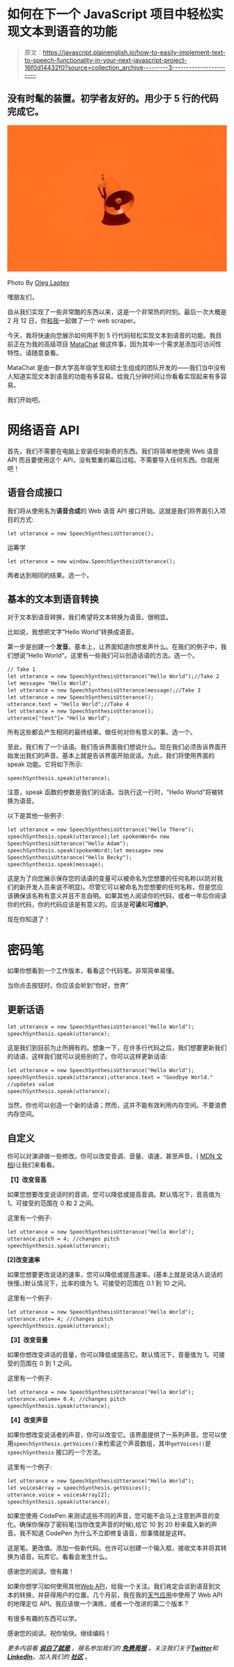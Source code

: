 # 如何在下一个 JavaScript 项目中轻松实现文本到语音的功能

> 原文：<https://javascript.plainenglish.io/how-to-easily-implement-text-to-speech-functionality-in-your-next-javascript-project-16f0d14432f0?source=collection_archive---------3----------------------->

## 没有时髦的装置。初学者友好的。用少于 5 行的代码完成它。

![](img/59dc348f796071231761c12501a6c79d.png)

Photo By [Oleg Laptev](https://www.instagram.com/oh.snowshade/)

嘿朋友们，

自从我们实现了一些非常酷的东西以来，这是一个非常热的时刻。最后一次大概是 2 月 12 日，你[和我](https://medium.com/javascript-in-plain-english/build-a-web-scraper-with-me-beginner-friendly-19d2d98ac8d1)一起做了一个 web scraper。

今天，我将快速向您展示如何用不到 5 行代码轻松实现文本到语音的功能。我目前正在为我的高级项目 [MataChat](https://github.com/sebastians1994/MataChat) 做这件事，因为其中一个需求是添加可访问性特性。请随意查看。

MataChat 是由一群大学高年级学生和硕士生组成的团队开发的——我们当中没有人知道实现文本到语音的功能有多容易。给我几分钟时间让你看看实现起来有多容易。

我们开始吧。

# 网络语音 API

首先，我们不需要在电脑上安装任何新奇的东西。我们将简单地使用 Web 语音 API 而且要使用这个 API，没有繁重的幕后过程。不需要导入任何东西。你就用吧！

## 语音合成接口

我们将从使用名为**语音合成**的 Web 语音 API 接口开始。这就是我们将界面引入项目的方式:

```
let utterance = new SpeechSynthesisUtterance();
```

运筹学

```
let utterance = new window.SpeechSynthesisUtterance();
```

两者达到相同的结果。选一个。

## 基本的文本到语音转换

对于文本到语音转换，我们希望将文本转换为语音。很明显。

比如说，我想把文字“Hello World”转换成语音。

第一步是创建一个**发音**。基本上，让界面知道你想发声什么。在我们的例子中，我们想说“Hello World”。这里有一些我们可以创造话语的方法。选一个。

```
// Take 1
let utterance = new SpeechSynthesisUtterance("Hello World");//Take 2
let message= "Hello World";
let utterance = new SpeechSynthesisUtterance(message);//Take 3
let utterance = new SpeechSynthesisUtterance();
utterance.text = "Hello World";//Take 4
let utterance = new SpeechSynthesisUtterance();
utterance["text"]= "Hello World";
```

所有这些都会产生相同的最终结果。做任何对你有意义的事。选一个。

至此，我们有了一个话语。我们告诉界面我们想说什么。现在我们必须告诉界面开始发出我们的声音。基本上就是告诉界面开始说话。为此，我们将使用界面的 speak 功能。它将如下所示:

```
speechSynthesis.speak(utterance);
```

注意，speak 函数的参数是我们的话语。当执行这一行时，“Hello World”将被转换为语音。

以下是其他一些例子:

```
let utterance = new SpeechSynthesisUtterance("Hello There");
speechSynthesis.speak(utterance);let spokenWord= new SpeechSynthesisUtterance("Hello Adam");
speechSynthesis.speak(spokenWord);let message= new SpeechSynthesisUtterance("Hello Becky");
speechSynthesis.speak(message);
```

这是为了向您展示保存您的话语的变量可以被命名为您想要的任何名称(以防对我们的新开发人员来说不明显)。尽管它可以被命名为您想要的任何名称，但是您应该确保该名称有意义并且不言自明。如果其他人阅读你的代码，或者一年后你阅读你的代码，你的代码应该是有意义的。应该是**可读**和**可维护**。

现在你知道了！

# 密码笔

如果你想看到一个工作版本，看看这个代码笔。非常简单易懂。

当你点击按钮时，你应该会听到“你好，世界”

## 更新话语

```
let utterance = new SpeechSynthesisUtterance("Hello World");
speechSynthesis.speak(utterance);
```

这是我们到目前为止所拥有的。想象一下，在许多行代码之后，我们想要更新我们的话语，这样我们就可以说些别的了。你可以这样更新话语:

```
let utterance = new SpeechSynthesisUtterance("Hello World");
speechSynthesis.speak(utterance);utterance.text = "Goodbye World." //updates value
speechSynthesis.speak(utterance);
```

当然，你也可以创造一个新的话语；然而，这并不能有效利用内存空间。不要浪费内存空间。

## 自定义

你可以对演讲做一些修改。你可以改变音调、音量、语速，甚至声音。( [MDN 文档](https://developer.mozilla.org/en-US/docs/Web/API/SpeechSynthesisUtterance))让我们来看看。

**【1】改变音高**

如果您想要改变说话时的音调，您可以降低或提高音调。默认情况下，音高值为 1。可接受的范围在 0 和 2 之间。

这里有一个例子:

```
let utterance = new SpeechSynthesisUtterance("Hello World");
utterance.pitch = 4; //changes pitch
speechSynthesis.speak(utterance);
```

**[2]改变速率**

如果您想要更改说话的速率，您可以降低或提高速率。(基本上就是说话人说话的快慢。)默认情况下，比率的值为 1。可接受的范围在 0.1 到 10 之间。

这里有一个例子:

```
let utterance = new SpeechSynthesisUtterance("Hello World");
utterance.rate= 4; //changes pitch
speechSynthesis.speak(utterance);
```

**【3】改变音量**

如果你想改变讲话的音量，你可以降低或提高它。默认情况下，音量值为 1。可接受的范围在 0 到 1 之间。

这里有一个例子:

```
let utterance = new SpeechSynthesisUtterance("Hello World");
utterance.volume= 0.4; //changes pitch
speechSynthesis.speak(utterance);
```

**【4】改变声音**

如果你想改变说话者的声音，你可以改变它。该界面提供了一系列声音。您可以使用`speechSynthesis.getVoices()`来检索这个声音数组，其中`getVoices()`是`speechSynthesis` 接口的一个方法。

这里有一个例子:

```
let utterance = new SpeechSynthesisUtterance("Hello World");
let voicesArray = speechSynthesis.getVoices();
utterance.voice = voicesArray[2];
speechSynthesis.speak(utterance);
```

如果您使用 CodePen 来测试这些不同的声音，您可能不会马上注意到声音的变化。确保你保存了密码笔(当你改变声音的时候),给它 10 到 20 秒来载入新的声音。我不知道 CodePen 为什么不立即修复语音，但事情就是这样。

这是笔。更改值。添加一些新代码。也许可以创建一个输入框，接收文本并将其转换为语音。玩弄它。看看会发生什么。

感谢您的阅读。很有趣！

如果你想学习如何使用其他[Web API](https://developer.mozilla.org/en-US/docs/Web/API)，给我一个关注。我们肯定会谈到语音到文本的转换，并获得用户的位置。几个月前，我在我的[天气应用](https://github.com/kyledeguzmanx/fDev-website-WeatherAppV1)中使用了 Web API 的地理定位 API。我应该做一个演练，或者一个改进的第二个版本？

有很多有趣的东西可以学。

感谢您的阅读。祝你愉快。继续编码！

*更多内容看* [***说白了就是***](https://plainenglish.io/) *。报名参加我们的* [***免费周报***](http://newsletter.plainenglish.io/) *。关注我们关于*[***Twitter***](https://twitter.com/inPlainEngHQ)*和*[***LinkedIn***](https://www.linkedin.com/company/inplainenglish/)*。加入我们的* [***社区***](https://discord.gg/GtDtUAvyhW) *。*